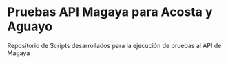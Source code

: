 # Pruebas API Magaya para Acosta y Aguayo

Repositorio de Scripts desarrollados para la ejecución de pruebas al API de Magaya
